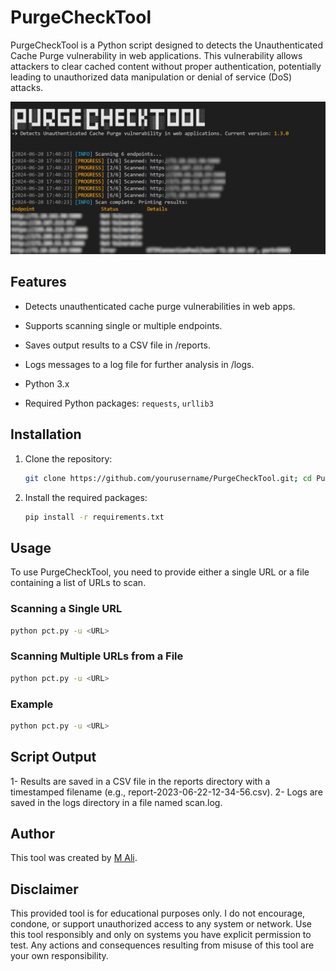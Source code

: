 # PurgeCheckTool

PurgeCheckTool is a Python script designed to detects the Unauthenticated Cache Purge vulnerability in web applications. This vulnerability allows attackers to clear cached content without proper authentication, potentially leading to unauthorized data manipulation or denial of service (DoS) attacks.


![Banner](screens/screen.jpg)

## Features

- Detects unauthenticated cache purge vulnerabilities in web apps.
- Supports scanning single or multiple endpoints.
- Saves output results to a CSV file in /reports.
- Logs messages to a log file for further analysis in /logs.

- Python 3.x
- Required Python packages: `requests`, `urllib3`

## Installation

1. Clone the repository:

    ```bash
    git clone https://github.com/yourusername/PurgeCheckTool.git; cd PurgeCheckTool
    ```

2. Install the required packages:

    ```bash
    pip install -r requirements.txt
    ```

## Usage

To use PurgeCheckTool, you need to provide either a single URL or a file containing a list of URLs to scan.

### Scanning a Single URL

```bash
python pct.py -u <URL>
```

### Scanning Multiple URLs from a File

```bash
python pct.py -u <URL>
```

### Example

```bash
python pct.py -u <URL>
```

## Script Output

1- Results are saved in a CSV file in the reports directory with a timestamped filename (e.g., report-2023-06-22-12-34-56.csv).
2- Logs are saved in the logs directory in a file named scan.log.


## Author

This tool was created by [M Ali](https://x.com/MohamedNab1l).


## Disclaimer

This provided tool is for educational purposes only. I do not encourage, condone, or support unauthorized access to any system or network. Use this tool responsibly and only on systems you have explicit permission to test. Any actions and consequences resulting from misuse of this tool are your own responsibility.
